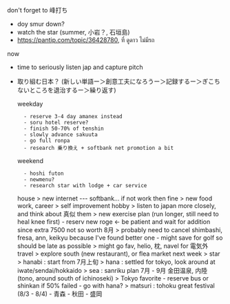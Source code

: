 don't forget to 峰打ち
- doy smur down?
- watch the star (summer, 小岩？, 石垣島)
- https://pantip.com/topic/36428780, ที่ ดูดาว ไม่มีรถ

now
- time to seriously listen jap and capture pitch 
- 取り組む日本？ (新しい単語ー＞創意工夫になろうー＞記録するー＞ぎこちないところを退治するー＞繰り返す)

	weekday
	
		- reserve 3-4 day amanex instead
		- soru hotel reserve?
		- finish 50-70% of tenshin
		- slowly advance sakuuta
		- go full ronpa
		- research 乗り換え + softbank net promotion a bit
		
	weekend
	
		- hoshi futon
		- newmenu?
		- research star with lodge + car service
		
	house
		> new internet --- softbank... if not work then fine
		> new food
	work, career
		> self improvement
	hobby
		> listen to japan more closely, and think about 真似 them
		> new exercise plan (run longer, still need to heal knee first)
		- reserv new roge <- be patient and wait for addition since extra 7500 not so worth
	8月
		> probably need to cancel shimbashi, fresa, ann, keikyu because I've found better one 
			- might save for golf so should be late as possible
		> might go fav, helio, 枕, navel for 電気外
	travel
		> explore south (new restaurant), or flea market next week
		> star
		> hanabi : start from 7月上旬
		> hana : settled for tokyo, look around at iwate/sendai/hokkaido
		> sea : sanriku plan 7月 - 9月 金田温泉, 内陸 (tono, around south of ichinoseki)
		> Tokyo favorite
			- reserve bus or shinkan if 50% failed
			- go with hana?
		> matsuri : tohoku great festival (8/3 - 8/4)
			- 青森 
			- 秋田
			- 盛岡

